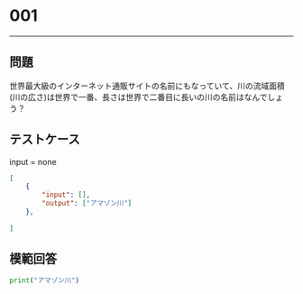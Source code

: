 # 001


---
## 問題

世界最大級のインターネット通販サイトの名前にもなっていて、川の流域面積(川の広さ)は世界で一番、長さは世界で二番目に長いの川の名前はなんでしょう？

## テストケース
input = none
```json
[
	{
		"input": [],
		"output": ["アマゾン川"]
  	},
	
]
```

## 模範回答
```python
print("アマゾン川")
```